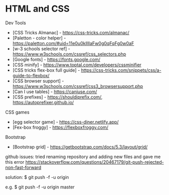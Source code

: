 
# HTML and CSS

Dev Tools
* [CSS Tricks Almanac] - https://css-tricks.com/almanac/
* [Paletton - color helper] - https://paletton.com/#uid=11e0u0kllllaFw0g0qFqFg0w0aF
* [w-3 schools selector ref] - https://www.w3schools.com/cssref/css_selectors.php
* [Google fonts] - https://fonts.google.com/
* [CSS minify] - https://www.toptal.com/developers/cssminifier
* [CSS tricks flex-box full guide] - https://css-tricks.com/snippets/css/a-guide-to-flexbox/
* [CSS browser support] - https://www.w3schools.com/cssref/css3_browsersupport.php
* [Can I use tables] - https://caniuse.com/
* [CSS prefixes] - https://shouldiprefix.com/, https://autoprefixer.github.io/

CSS games
* [egg selector game] - https://css-diner.netlify.app/
* [Fex-box froggy] - https://flexboxfroggy.com/

Bootstrap
* [Bootstrap grid] - https://getbootstrap.com/docs/5.3/layout/grid/

github issues: tried renaming repository and adding new files and gave me this error
https://stackoverflow.com/questions/20467179/git-push-rejected-non-fast-forward

solution:
$ git push -f -u origin <name of branch>

e.g. $ git push -f -u origin master
